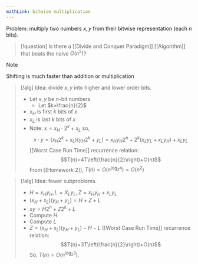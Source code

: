 ```yaml
---
mathLink: bitwise multiplication
---
```


Problem: multiply two numbers $x,y$ from their bitwise representation (each $n$ bits).

>[!question]
>Is there a [[Divide and Conquer Paradigm]] [[Algorithm]] that beats the naive $O(n^{2})$?

>[!note]
>Shifting is much faster than addition or multiplication

>[!alg]
Idea: divide $x,y$ into higher and lower order bits.
>- Let $x,y$ be $n$-bit numbers
>	- Let $k=\frac{n}{2}$
>- $x_{H}$ is first $k$ bits of $x$
>- $x_{L}$ is last $k$ bits of $x$
>- Note: $x=x_{H}\cdot2^{k}+x_{L}$ so,
$$x\cdot y=(x_{H}2^{k}+x_{L})(y_{H}2^{k}+y_{L})=x_{H}y_{H}2^{n}+2^{k}(x_{L}y_{L}+x_{L}y_{H})+x_{L}y_{L}$$
[[Worst Case Run Time]] recurrence relation: $$T(n)=4T\left(\frac{n}{2}\right)+O(n)$$
From [[Homework 2]], $T(n)=O(n^{\log_{2}4})=O(n^{2})$

>[!alg]
Idea: fewer subproblems.
>- $H=x_{H}y_{H},L=X_{L}y_{L},Z=x_{H}y_{H}+x_{L}y_{L}$
>- $(x_{H}+x_{L})(y_{H}+y_{L})=H+Z+L$
>- $xy=H2^{n}+Z2^{k}+L$
>- Compute $H$
>- Compute $L$
>- $Z=(x_{H}+x_{L})(y_{H}+y_{L})-H-L$
[[Worst Case Run Time]] recurrence relation: $$T(n)=3T\left(\frac{n}{2}\right)+O(n)$$
So, $T(n)=O(n^{\log_{2}3})$.
